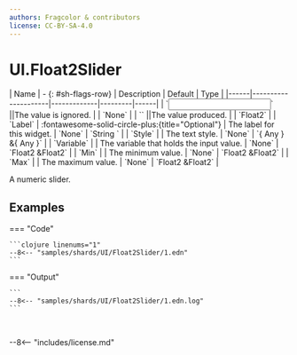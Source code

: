 ```yaml
---
authors: Fragcolor & contributors
license: CC-BY-SA-4.0
---
```



# UI.Float2Slider

<div class="sh-parameters" markdown="1">
| Name | - {: #sh-flags-row} | Description | Default | Type |
|------|---------------------|-------------|---------|------|
| `<input>` ||The value is ignored. | | `None` |
| `<output>` ||The value produced. | | `Float2` |
| `Label` | :fontawesome-solid-circle-plus:{title="Optional"}  | The label for this widget. | `None` | `String ` |
| `Style` |  | The text style. | `None` | `{ Any } &{ Any }` |
| `Variable` |  | The variable that holds the input value. | `None` | `Float2 &Float2` |
| `Min` |  | The minimum value. | `None` | `Float2 &Float2` |
| `Max` |  | The maximum value. | `None` | `Float2 &Float2` |

</div>

A numeric slider.

## Examples

=== "Code"

    ```clojure linenums="1"
    --8<-- "samples/shards/UI/Float2Slider/1.edn"
    ```

=== "Output"

    ```
    --8<-- "samples/shards/UI/Float2Slider/1.edn.log"
    ```
&nbsp;

--8<-- "includes/license.md"
